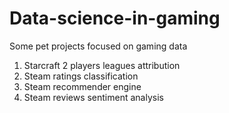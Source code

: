 # Data-science-in-gaming
Some pet projects focused on gaming data
1) Starcraft 2 players leagues attribution
2) Steam ratings classification 
3) Steam recommender engine 
4) Steam reviews sentiment analysis
